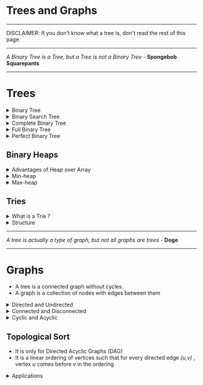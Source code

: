 # Trees and Graphs

---

DISCLAIMER: If you don't know what a tree is, don't read the rest of this page.

---

*A Binary Tree is a Tree, but a Tree is not a Binary Tree* - **Spongebob Squarepants**

---

# Trees

<details>
    <summary>Binary Tree</summary>

* Each node has at most 2 children
</details>


<details>
    <summary>Binary Search Tree</summary>

* It is a binary tree but follows a simple rule
* :large_blue_diamond: all left descendants <= the node <  all right descendants :large_orange_diamond: 
* The equality can appear on the left or right side, depends on the situation
</details>


<details>
    <summary>Complete Binary Tree</summary>

* A Binary Tree in which every level is fully filled, except for the last level
* The last level is filled from left to right
</details>


<details>
    <summary>Full Binary Tree</summary>

* A Binary Tree in which every node has either 0 or 2 child nodes
* :exclamation: None of the node has 1 child
</details>


<details>
    <summary>Perfect Binary Tree</summary>

* A Binary Tree
* which is Complete and Full

:star: It has 2<sup>k</sup> - 1 nodes, where k = number of levels in the tree
</details>


## Binary Heaps

<details>
    <summary>Advantages of Heap over Array</summary>

* O(logn) to insert in heap, but O(n) to insert in sorted array
* O(logn) to extract min / max from heap, but O(n) in array
* O(1) to find min / max from heap, but O(n) in array
</details>

<details>
    <summary>Min-heap</summary>

* A min-heap is a *complete* binary tree, where each node is smaller than its children
* The root is the minimum element in the tree
* There are 2 key operations on min-heap `insert` and `extract_min`
* [Min Heap Implementation](https://github.com/akormous/super-pro-dsa/blob/master/0_Basics/MinHeap.cpp)

`insert`
- Insert the new element at the bottomost rightmost spot (as to maintain the complete binary tree property)
- Fix the tree by swapping the new value with its parent till an appropriate spot is found
- Time Complexity - O(logn)

`extract_min`
- Replace the minimum element at the top with the bottommost rightmost element
- Fix the tree by swapping this value with one of the children till the min-heap property is restored
- Time Complexity - O(logn)

</details>


<details>
    <summary>Max-heap</summary>

* A max-heap is a *complete* binary tree, where each node is larger than its children
* The root is the maximum element in the tree
* There are 2 key operations on max-heap `insert` and `extract_max`
* [Max Heap Implementation](https://github.com/akormous/super-pro-dsa/blob/master/0_Basics/MaxHeap.cpp)

`insert`
- Insert the new element at the bottomost rightmost spot (as to maintain the complete binary tree property)
- Fix the tree by swapping the new value with its parent till an appropriate spot is found
- Time Complexity - O(logn)

`extract_max`
- Replace the maximum element at the top with the bottommost rightmost element
- Fix the tree by swapping this value with one of the children till the max-heap property is restored
- Time Complexity - O(logn)

</details>

## Tries

<details>
    <summary>What is a Trie ?</summary>

* aka Prefix Tree
* It is a type of a search tree
* A trie is an _n-ary_ tree in which characters are stored at each node
* Words can be re _trie_ ved by traversing down a branch
</details>

<details>
    <summary>Structure</summary>

* Each trie has an empty root node, with links to other nodes - one for each possible alphabetic value
* Each node contains an array of pointers to child nodes - one for each possible alphabetic value
* :exclamation:NOTE - The size of the trie is directly correlated to the size of the alphabet being represented by the data structure
* Every node in trie (including the root node) at least has these 2 aspects
    - A value, which might be NULL
    - An array of reference to child nodes which also might be NULL

* [Trie Implementation](https://github.com/akormous/super-pro-dsa/blob/master/0_Basics/Trie.cpp)

![Trie](../Resources/Trie.png "Trie Data Structure Example")

</details>

---

*A tree is actually a type of graph, but not all graphs are trees* - **Doge**

---

# Graphs

- A tree is a connected graph without cycles.
- A graph is a collection of nodes with edges between them
<details>
    <summary>Directed and Undirected</summary>

- Directed edge, one way
- Undirected edge, two way
</details>

<details>
    <summary>Connected and Disconnected</summary>

- If there is a path from any point to any other point in the graph, it is called a connected graph
- If there exists multiple disconnected vertices and edges, then it is called a disconnected graph
</details>

<details>
    <summary>Cyclic and Acyclic</summary>

- If a graph contains cycles, then it is called a cyclic graph
- A graph containing 0 cycles is an acyclic graph
</details>


## Topological Sort
- It is only for Directed Acyclic Graphs (DAG)
- It is a linear ordering of vertices such that for every directed edge _(u,v)_ , vertex _u_ comes before _v_ in the ordering

<details>
    <summary>Applications</summary>

- Finding the order of installation of dependencies in any project (Software, Hardware, Automobile Manufacturing and whatever you can think of as a DAG)
</details>
